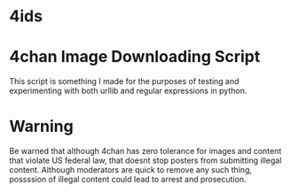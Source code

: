 # 4ids
# 4chan Image Downloading Script
This script is something I made for the purposes of testing and experimenting with both urllib and regular expressions in python.
# Warning
Be warned that although 4chan has zero tolerance for images and content that violate US federal law, that doesnt stop posters from submitting illegal content. Although moderators are quick to remove any such thing, possssion of illegal content could lead to arrest and prosecution.
